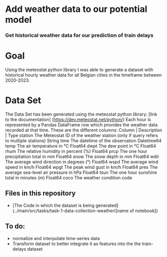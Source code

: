 # Add weather data to our potential model
### Get historical weather data for our prediction of train delays

# Goal
Using the meteostat python library I was able to generate a dataset with historical hourly weather data for all Belgian cities in the timeframe between 2020-2023.


# Data Set 
The Data Set has been generated using the meteostat python library: 
[link to the documentation] (https://dev.meteostat.net/python/)
Each hour is represented by a Pandas DataFrame row which provides the weather data recorded at that time. 
These are the different columns:
Column |           Description                  | Type
station  The Meteostat ID of the weather station (only if query refers to multiple stations) 	String
time 	   The datetime of the observation 	Datetime64
temp 	   The air temperature in °C 	Float64
dwpt 	   The dew point in °C 	Float64
rhum 	   The relative humidity in percent (%) 	Float64
prcp 	   The one hour precipitation total in mm 	Float64
snow 	   The snow depth in mm 	Float64
wdir 	   The average wind direction in degrees (°) 	Float64
wspd 	   The average wind speed in km/h 	Float64
wpgt 	   The peak wind gust in km/h 	Float64
pres 	   The average sea-level air pressure in hPa 	Float64
tsun 	   The one hour sunshine total in minutes (m) 	Float64
coco 	   The weather condition code


## Files in this repository
- [The Code in which the dataset is being generated](../main/src/tasks/task-1-data-collection-weather/[name of notebook])


## To do:  
- normalize and interpolate time-series data 
- Transform dataset to better integrate it as features into the the train-delays dataset

